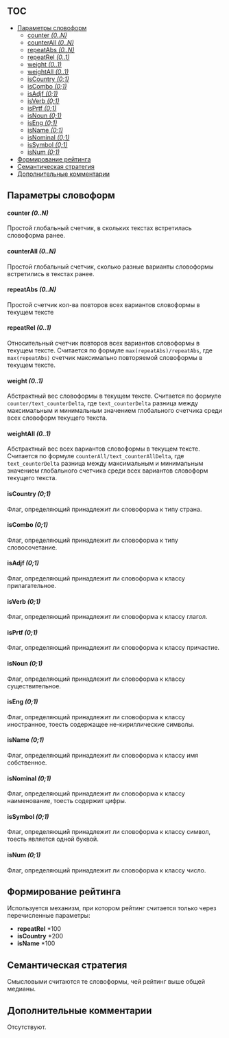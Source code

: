## TOC
* [Параметры словоформ](#%D0%9F%D0%B0%D1%80%D0%B0%D0%BC%D0%B5%D1%82%D1%80%D1%8B-%D1%81%D0%BB%D0%BE%D0%B2%D0%BE%D1%84%D0%BE%D1%80%D0%BC)
  * [counter <em>(0\.\.N)</em>](#counter-0n)
  * [counterAll <em>(0\.\.N)</em>](#counterall-0n)
  * [repeatAbs <em>(0\.\.N)</em>](#repeatabs-0n)
  * [repeatRel <em>(0\.\.1)</em>](#repeatrel-01)
  * [weight <em>(0\.\.1)</em>](#weight-01)
  * [weightAll <em>(0\.\.1)</em>](#weightall-01)
  * [isCountry <em>(0;1)</em>](#iscountry-01)
  * [isCombo <em>(0;1)</em>](#iscombo-01)
  * [isAdjf <em>(0;1)</em>](#isadjf-01)
  * [isVerb <em>(0;1)</em>](#isverb-01)
  * [isPrtf <em>(0;1)</em>](#isprtf-01)
  * [isNoun <em>(0;1)</em>](#isnoun-01)
  * [isEng <em>(0;1)</em>](#iseng-01)
  * [isName <em>(0;1)</em>](#isname-01)
  * [isNominal <em>(0;1)</em>](#isnominal-01)
  * [isSymbol <em>(0;1)</em>](#issymbol-01)
  * [isNum <em>(0;1)</em>](#isnum-01)
* [Формирование рейтинга](#%D0%A4%D0%BE%D1%80%D0%BC%D0%B8%D1%80%D0%BE%D0%B2%D0%B0%D0%BD%D0%B8%D0%B5-%D1%80%D0%B5%D0%B9%D1%82%D0%B8%D0%BD%D0%B3%D0%B0)
* [Семантическая стратегия](#%D0%A1%D0%B5%D0%BC%D0%B0%D0%BD%D1%82%D0%B8%D1%87%D0%B5%D1%81%D0%BA%D0%B0%D1%8F-%D1%81%D1%82%D1%80%D0%B0%D1%82%D0%B5%D0%B3%D0%B8%D1%8F)
* [Дополнительные комментарии](#%D0%94%D0%BE%D0%BF%D0%BE%D0%BB%D0%BD%D0%B8%D1%82%D0%B5%D0%BB%D1%8C%D0%BD%D1%8B%D0%B5-%D0%BA%D0%BE%D0%BC%D0%BC%D0%B5%D0%BD%D1%82%D0%B0%D1%80%D0%B8%D0%B8)


## Параметры словоформ
#### counter *(0..N)*
Простой глобальный счетчик, в скольких текстах встретилась словоформа ранее.
#### counterAll *(0..N)*
Простой глобальный счетчик, сколько разные варианты словоформы встретились в текстах ранее.
#### repeatAbs *(0..N)*
Простой счетчик кол-ва повторов всех вариантов словоформы в текущем тексте
#### repeatRel *(0..1)*
Относительный счетчик повторов всех вариантов словоформы в текущем тексте. Считается по формуле `max(repeatAbs)/repeatAbs`, где `max(repeatAbs)`  счетчик максимально повторяемой словоформы в текущем тексте.
#### weight *(0..1)*
Абстрактный вес словоформы в текущем тексте. Считается по формуле `counter/text_counterDelta`, где `text_counterDelta` разница между максимальным и минимальным значением глобального счетчика среди всех словоформ текущего текста.
#### weightAll *(0..1)*
Абстрактный вес всех вариантов словоформы в текущем тексте. Считается по формуле `counterAll/text_counterAllDelta`, где `text_counterDelta` разница между максимальным и минимальным значением глобального счетчика среди всех вариантов словоформ текущего текста.
#### isCountry *(0;1)*
Флаг, определяющий принадлежит ли словоформа к типу страна.
#### isCombo *(0;1)*
Флаг, определяющий принадлежит ли словоформа к типу словосочетание.
#### isAdjf *(0;1)*
Флаг, определяющий принадлежит ли словоформа к классу прилагательное.
#### isVerb *(0;1)*
Флаг, определяющий принадлежит ли словоформа к классу глагол.
#### isPrtf *(0;1)*
Флаг, определяющий принадлежит ли словоформа к классу причастие.
#### isNoun *(0;1)*
Флаг, определяющий принадлежит ли словоформа к классу существительное.
#### isEng *(0;1)*
Флаг, определяющий принадлежит ли словоформа к классу иностранное, тоесть содержащее не-кириллические символы.
#### isName *(0;1)*
Флаг, определяющий принадлежит ли словоформа к классу имя собственное.
#### isNominal *(0;1)*
Флаг, определяющий принадлежит ли словоформа к классу наименование, тоесть содержит цифры.
#### isSymbol *(0;1)*
Флаг, определяющий принадлежит ли словоформа к классу символ, тоесть является одной буквой.
#### isNum *(0;1)*
Флаг, определяющий принадлежит ли словоформа к классу число.

## Формирование рейтинга
Используется механизм, при котором рейтинг считается только через перечисленные параметры:
   * **repeatRel** *100
   * **isCountry** *200
   * **isName** *100

## Семантическая стратегия
Смысловыми считаются те словоформы, чей рейтинг выше общей медианы.

## Дополнительные комментарии
Отсутствуют.
